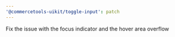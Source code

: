 ```yaml
---
'@commercetools-uikit/toggle-input': patch
---
```


Fix the issue with the focus indicator and the hover area overflow
